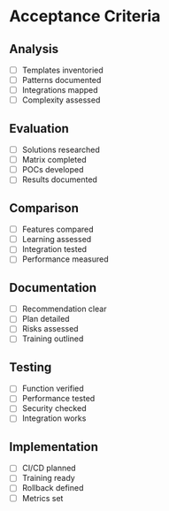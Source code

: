 # Acceptance Criteria

## Analysis
- [ ] Templates inventoried
- [ ] Patterns documented
- [ ] Integrations mapped
- [ ] Complexity assessed

## Evaluation
- [ ] Solutions researched
- [ ] Matrix completed
- [ ] POCs developed
- [ ] Results documented

## Comparison
- [ ] Features compared
- [ ] Learning assessed
- [ ] Integration tested
- [ ] Performance measured

## Documentation
- [ ] Recommendation clear
- [ ] Plan detailed
- [ ] Risks assessed
- [ ] Training outlined

## Testing
- [ ] Function verified
- [ ] Performance tested
- [ ] Security checked
- [ ] Integration works

## Implementation
- [ ] CI/CD planned
- [ ] Training ready
- [ ] Rollback defined
- [ ] Metrics set